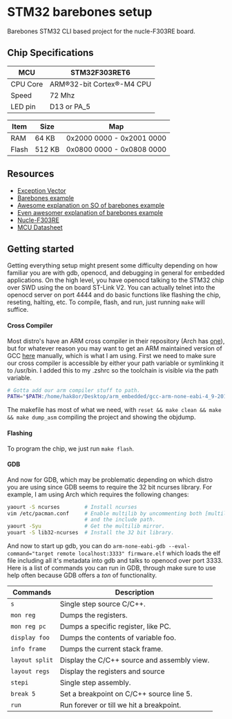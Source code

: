 # STM32 barebones setup
Barebones STM32 CLI based project for the nucle-F303RE board.

## Chip Specifications
MCU | STM32F303RET6
--- | ---
CPU Core | ARM®32-bit Cortex®-M4 CPU
Speed    | 72 Mhz
LED pin  | D13 or PA_5

Item     | Size                      | Map
--- | --- | ---
RAM      | 64 KB                     | 0x2000 0000 - 0x2001 0000
Flash    | 512 KB                    | 0x0800 0000 - 0x0808 0000

## Resources
- [Exception Vector](http://infocenter.arm.com/help/index.jsp?topic=/com.arm.doc.dui0553a/BABIFJFG.html)
- [Barebones example](http://wiki.seabright.co.nz/wiki/HelloSTM32.html)
- [Awesome explanation on SO of barebones example](http://electronics.stackexchange.com/questions/30736/stm32f2-makefile-linker-script-and-start-up-file-combination-without-commercia)
- [Even awesomer explanation of barebones example](http://fun-tech.se/stm32/linker/index.php)
- [Nucle-F303RE](https://developer.mbed.org/platforms/ST-Nucleo-F303RE/)
- [MCU Datasheet](http://www.st.com/web/catalog/mmc/FM141/SC1169/SS1576/LN1531/PF259246?s_searchtype=partnumber)

## Getting started
Getting everything setup might present some difficulty depending on how familiar you are with gdb, openocd, and debugging in general for embedded applications. On the high level, you have openocd talking to the STM32 chip over SWD using the on board ST-Link V2. You can actually telnet into the openocd server on port 4444 and do basic functions like flashing the chip, reseting, halting, etc. To compile, flash, and run, just running ```make``` will suffice.

#### Cross Compiler
Most distro's have an ARM cross compiler in their repository (Arch has [one](https://www.archlinux.org/packages/community/x86_64/arm-none-eabi-gcc/)), but for whatever reason you may want to get an ARM maintained version of GCC [here](https://launchpad.net/gcc-arm-embedded) manually, which is what I am using.
First we need to make sure our cross compiler is accessible by either your path variable or symlinking it to /usr/bin. I added this to my .zshrc so the toolchain is visible via the path variable.
```bash
# Gotta add our arm compiler stuff to path.
PATH="$PATH:/home/hak8or/Desktop/arm_embedded/gcc-arm-none-eabi-4_9-2015q2/bin"
```
The makefile has most of what we need, with ```reset && make clean && make && make dump_asm``` compiling the project and showing the objdump.

#### Flashing
To program the chip, we just run ```make flash```.

#### GDB
And now for GDB, which may be problematic depending on which distro you are using since GDB seems to require the 32 bit ncurses library. For example, I am using Arch which requires the following changes:
```bash
yaourt -S ncurses        # Install ncurses
vim /etc/pacman.conf     # Enable multilib by uncommenting both [multilib]
                         # and the include path.
yaourt -Syu              # Get the multilib mirror.
youart -S lib32-ncurses  # Install the 32 bit library.
```

And now to start up gdb, you can do ```arm-none-eabi-gdb --eval-command="target remote localhost:3333" firmware.elf``` which loads the elf file including all it's metadata into gdb and talks to openocd over port 3333. Here is a list of commands you can run in GDB, through make sure to use help often because GDB offers a *ton* of functionality.

Commands           | Description
---                | ---
```s```            | Single step source C/C++.
```mon reg```      | Dumps the registers.
```mon reg pc```   | Dumps a specific register, like PC.
```display foo```  | Dumps the contents of variable foo.
```info frame```   | Dumps the current stack frame.
```layout split``` | Display the C/C++ source and assembly view.
```layout regs```  | Display the registers and source
```stepi```        | Single step assembly.
```break 5```      | Set a breakpoint on C/C++ source line 5.
```run```          | Run forever or till we hit a breakpoint.
